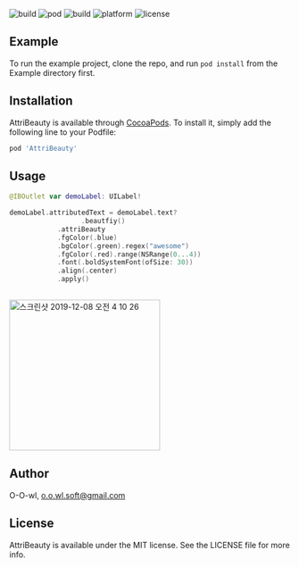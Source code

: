 ![build](https://img.shields.io/badge/swift-5.0-orange) ![pod](https://img.shields.io/badge/pod-v0.1.0-yellow) ![build](https://img.shields.io/badge/build-passing-dgreen) ![platform](https://img.shields.io/badge/platform-iOS-blue) ![license](https://img.shields.io/badge/license-MIT-black)



## Example

To run the example project, clone the repo, and run `pod install` from the Example directory first.

## Installation

AttriBeauty is available through [CocoaPods](https://cocoapods.org). To install
it, simply add the following line to your Podfile:

```ruby
pod 'AttriBeauty'
```

## Usage

```swift
@IBOutlet var demoLabel: UILabel!

demoLabel.attributedText = demoLabel.text?
			      .beautfiy()
            .attriBeauty
            .fgColor(.blue)
            .bgColor(.green).regex("awesome")
            .fgColor(.red).range(NSRange(0...4))
            .font(.boldSystemFont(ofSize: 30))
            .align(.center)
            .apply()
    
```

<img width="270" alt="스크린샷 2019-12-08 오전 4 10 26" src="https://user-images.githubusercontent.com/39197978/70379493-aeecaf80-1970-11ea-92c1-8244dd435143.png">



## Author

O-O-wl, o.o.wl.soft@gmail.com

## License

AttriBeauty is available under the MIT license. See the LICENSE file for more info.
